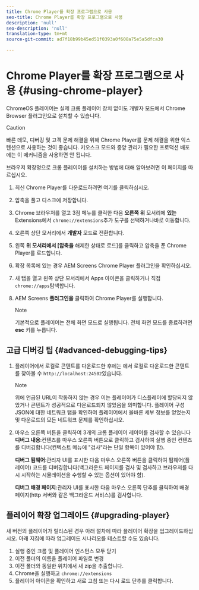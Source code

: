 ```yaml
---
title: Chrome Player를 확장 프로그램으로 사용
seo-title: Chrome Player를 확장 프로그램으로 사용
description: 'null'
seo-description: 'null'
translation-type: tm+mt
source-git-commit: ad7f18b99b45ed51f0393a0f608a75e5a5dfca30

---
```



# Chrome Player를 확장 프로그램으로 사용 {#using-chrome-player}

ChromeOS 플레이어는 실제 크롬 플레이어 장치 없이도 개발자 모드에서 Chrome Browser 플러그인으로 설치할 수 있습니다.

>[!CAUTION]
>
> 빠른 데모, 디버깅 및 고객 문제 해결을 위해 Chrome Player를 문제 해결을 위한 익스텐션으로 사용하는 것이 좋습니다. 키오스크 모드와 중앙 관리가 필요한 프로덕션 배포에는 이 메커니즘을 사용하면 안 됩니다.

브라우저 확장명으로 크롬 플레이어를 설치하는 방법에 대해 알아보려면 이 페이지를 따르십시오.

1. 최신 Chrome Player를 다운로드하려면 여기를 클릭하십시오.

1. 압축을 풀고 디스크에 저장합니다.

1. Chrome 브라우저를 열고 3점 메뉴를 클릭한 다음 **오른쪽 위** 모서리에 **있는** Extensions에서 `chrome://extensions`추가 도구를 선택하거나바로 이동합니다.

1. 오른쪽 상단 모서리에서 **개발자** 모드로 전환합니다.

1. 왼쪽 **위 모서리에서 [압축을** 해제한 상태로 로드]를 클릭하고 압축을 푼 Chrome Player를 로드합니다.

1. 확장 목록에 있는 경우 AEM Screens Chrome Player 플러그인을 확인하십시오.

1. 새 탭을 열고 왼쪽 상단 모서리에서 Apps 아이콘을 클릭하거나 직접 `chrome://apps`탐색합니다.

1. AEM Screens **플러그인을** 클릭하여 Chrome Player를 실행합니다.
   >[!NOTE]
   >
   > 기본적으로 플레이어는 전체 화면 모드로 실행됩니다. 전체 화면 모드를 종료하려면 **esc** 키를 누릅니다.


## 고급 디버깅 팁 {#advanced-debugging-tips}

1. 플레이어에서 로컬로 콘텐트를 다운로드한 후에는 에서 로컬로 다운로드한 콘텐트를 찾아볼 수 `http://localhost:24502`있습니다.

   >[!NOTE]
   >
   > 위에 언급된 URL이 작동하지 않는 경우 이는 플레이어가 디스플레이에 할당되지 않았거나 콘텐트가 성공적으로 다운로드되지 않았음을 의미합니다. 플레이어 구성 JSON에 대한 네트워크 탭을 확인하여 플레이어에서 올바른 세부 정보를 얻었는지 및 다운로드의 모든 네트워크 문제를 확인하십시오.

1. 마우스 오른쪽 버튼을 클릭하여 3개의 크롬 플레이어 레이어를 검사할 수 있습니다
   **디버그 내용**:컨텐츠를 마우스 오른쪽 버튼으로 클릭하고 검사하여 실행 중인 컨텐츠를 디버깅합니다(컨텍스트 메뉴에 "검사"라는 단일 항목이 있어야 함).

   **디버그 펌웨어**:관리자 UI를 표시한 다음 마우스 오른쪽 버튼을 클릭하여 펌웨어(플레이어) 코드를 디버깅합니다(백그라운드 페이지를 검사 및 검사하고 브라우저를 다시 시작하는 시뮬레이션을 수행할 수 있는 옵션이 있어야 함).

   **디버그 배경 페이지**:관리자 UI를 표시한 다음 마우스 오른쪽 단추를 클릭하여 배경 페이지(http 서버와 같은 백그라운드 서비스)를 검사합니다.

## 플레이어 확장 업그레이드 {#upgrading-player}

새 버전의 플레이어가 릴리스된 경우 아래 절차에 따라 플레이어 확장을 업그레이드하십시오. 아래 지침에 따라 업그레이드 시나리오를 테스트할 수도 있습니다.

1. 실행 중인 크롬 및 플레이어 인스턴스 모두 닫기
1. 이전 폴더의 이름을 플레이어 파일로 변경
1. 이전 폴더와 동일한 위치에서 새 zip을 추출합니다.
1. Chrome을 실행하고 `chrome://extensions`
1. 플레이어 아이콘을 확인하고 새로 고침 또는 다시 로드 단추를 클릭합니다.